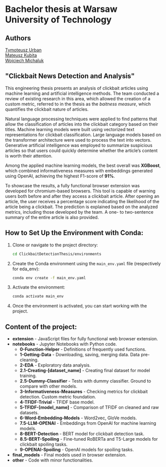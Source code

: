 # Bachelor thesis at Warsaw University of Technology

## Authors
[Tymoteusz Urban](https://github.com/tymsoncyferki)<br>
[Mateusz Kubita](https://github.com/matkubita)<br>
[Wojciech Michaluk](https://github.com/wojo501)

## "Clickbait News Detection and Analysis"

This engineering thesis presents an analysis of clickbait articles using machine learning and artificial intelligence methods. The team conducted a review of existing research in this area, which allowed the creation of a custom metric, referred to in the thesis as the *baitness measure*, which quantifies the clickbait nature of articles.

Natural language processing techniques were applied to find patterns that allow the classification of articles into the clickbait category based on their titles. Machine learning models were built using vectorized text representations for clickbait classification. Large language models based on the transformer architecture were used to process the text into vectors. Generative artificial intelligence was employed to summarize suspicious articles so that users could quickly determine whether the article’s content is worth their attention.

Among the applied machine learning models, the best overall was **XGBoost**, which combined informativeness measures with embeddings generated using OpenAI, achieving the highest F1-score of **91%**.

To showcase the results, a fully functional browser extension was developed for chromium-based browsers. This tool is capable of warning users both before and after they access a clickbait article. After opening an article, the user receives a percentage score indicating the likelihood of the article being a clickbait. The prediction is explained based on the analyzed metrics, including those developed by the team. A one- to two-sentence summary of the entire article is also provided.


## How to Set Up the Environment with Conda:
1. Clone or navigate to the project directory:
    ```bash
    cd ClickbaitDetectionThesis/environments
    ```

2. Create the Conda environment using the `main_env.yaml` file (respectively for eda_env):
    ```bash
    conda env create -f main_env.yaml
    ```

3. Activate the environment:
    ```bash
    conda activate main_env
    ```

4. Once the environment is activated, you can start working with the project.

## Content of the project:
- **extension** - JavaScript files for fully functional web browser extension.
- **notebooks** - Jupyter Notebooks with Python code.
    - **0-Function-Helper** - Definitions of frequently used functions.
    - **1-Getting-Data** - Downloading, saving, merging data. Data pre-cleaning.
    - **2-EDA** - Exploratory data analysis.
    - **2.1-Creating-[dataset_name]** - Creating final dataset for model training.
    - **2.5-Dummy-Classifier** - Tests with dummy classifier. Ground to compare with other models.
    - **3-Informativeness-Measures** - Checking metrics for clickbait detection. Custom metric foundation.
    - **4-TFIDF-Trivial** - TFIDF base model.
    - **5-TFIDF-[model_name]** - Comparison of TFIDF on cleaned and raw datasets.
    - **6-Word-Embedding-Models** - Word2vec, GloVe models.
    - **7.5-LLM-OPENAI** - Embeddings from OpenAI for machine learning models.
    - **8-BERT-Detection** - BERT model for clickbait detection task.
    - **8.5-BERT-Spoiling** - Fine-tuned RoBERTa and T5-Large models for clickbait spoiling tasks.
    - **9-OPENAI-Spoiling** - OpenAI models for spoiling tasks.
- **final_models** - Final models used in browser extension.
- **other** - Code with minor functionalities.